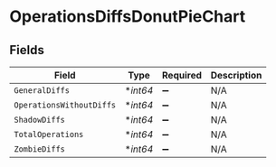 # OperationsDiffsDonutPieChart


## Fields

| Field                    | Type                     | Required                 | Description              |
| ------------------------ | ------------------------ | ------------------------ | ------------------------ |
| `GeneralDiffs`           | **int64*                 | :heavy_minus_sign:       | N/A                      |
| `OperationsWithoutDiffs` | **int64*                 | :heavy_minus_sign:       | N/A                      |
| `ShadowDiffs`            | **int64*                 | :heavy_minus_sign:       | N/A                      |
| `TotalOperations`        | **int64*                 | :heavy_minus_sign:       | N/A                      |
| `ZombieDiffs`            | **int64*                 | :heavy_minus_sign:       | N/A                      |